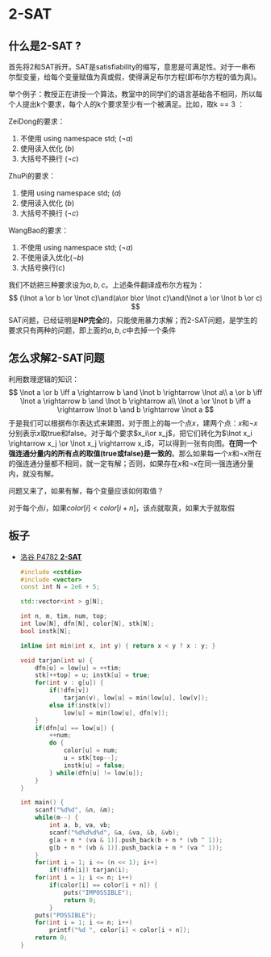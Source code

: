 # 2-SAT

## 什么是2-SAT ?

首先将2和SAT拆开。SAT是satisfiability的缩写，意思是可满足性。对于一串布尔型变量，给每个变量赋值为真或假，使得满足布尔方程(即布尔方程的值为真)。

举个例子：教授正在讲授一个算法，教室中的同学们的语言基础各不相同，所以每个人提出k个要求，每个人的k个要求至少有一个被满足。比如，取k == 3 ：

ZeiDong的要求：

1. 不使用 using namespace std; ($\lnot a$)
2. 使用读入优化 ($b$)
3. 大括号不换行 ($\lnot c$)

ZhuPi的要求：

1. 使用 using namespace std; ($a$)
2. 使用读入优化 ($b$)
3. 大括号不换行 ($\neg c$)

WangBao的要求：

1. 不使用 using namespace std; ($\lnot a$)
2. 不使用读入优化($\lnot b$)
3. 大括号换行($c$)

我们不妨把三种要求设为$a,b,c$。上述条件翻译成布尔方程为：
$$
(\lnot a \or b \or \lnot c)\and(a\or b\or \lnot c)\and(\lnot a \or \lnot b \or c)
$$
SAT问题，已经证明是**NP完全**的，只能使用暴力求解；而2-SAT问题，是学生的要求只有两种的问题，即上面的$a,b,c$中去掉一个条件

## 怎么求解2-SAT问题

利用数理逻辑的知识：
$$
\lnot a \or b \iff a \rightarrow b \and \lnot b \rightarrow \lnot a\\
a \or b \iff \lnot a \rightarrow b \and \lnot b \rightarrow a\\
\lnot a \or \lnot b \iff a \rightarrow \lnot b \and b \rightarrow \lnot a
$$
于是我们可以根据布尔表达式来建图，对于图上的每一个点$x$，建两个点：$x$和$\lnot x$分别表示$x$取true和false。对于每个要求$x_i\or x_j$，把它们转化为$\lnot x_i \rightarrow x_j \or \lnot x_j \rightarrow x_i$，可以得到一张有向图。**在同一个强连通分量内的所有点的取值(true或false)是一致的**。那么如果每一个$x$和$\lnot x$所在的强连通分量都不相同，就一定有解；否则，如果存在$x$和$\lnot x$在同一强连通分量内，就没有解。

问题又来了，如果有解，每个变量应该如何取值？

对于每个点$i$，如果$color[i] < color[i + n]$，该点就取真，如果大于就取假

## 板子

- [洛谷 P4782 **2-SAT**](https://www.luogu.com.cn/problem/P4782)

    ```cpp
    #include <cstdio>
    #include <vector>
    const int N = 2e6 + 5;
    
    std::vector<int > g[N];
    
    int n, m, tim, num, top;
    int low[N], dfn[N], color[N], stk[N];
    bool instk[N];
    
    inline int min(int x, int y) { return x < y ? x : y; }
    
    void tarjan(int u) {
        dfn[u] = low[u] = ++tim;
        stk[++top] = u; instk[u] = true;
        for(int v : g[u]) {
            if(!dfn[v])
                tarjan(v), low[u] = min(low[u], low[v]);
            else if(instk[v])
                low[u] = min(low[u], dfn[v]);
        }
        if(dfn[u] == low[u]) {
            ++num;
            do {
                color[u] = num;
                u = stk[top--];
                instk[u] = false;
            } while(dfn[u] != low[u]);
        }
    }
    
    int main() {
        scanf("%d%d", &n, &m);
        while(m--) {
            int a, b, va, vb;
            scanf("%d%d%d%d", &a, &va, &b, &vb);
            g[a + n * (va & 1)].push_back(b + n * (vb ^ 1));
            g[b + n * (vb & 1)].push_back(a + n * (va ^ 1));
        }
        for(int i = 1; i <= (n << 1); i++)
            if(!dfn[i]) tarjan(i);
        for(int i = 1; i <= n; i++)
            if(color[i] == color[i + n]) {
                puts("IMPOSSIBLE");
                return 0;
            }
        puts("POSSIBLE");
        for(int i = 1; i <= n; i++)
            printf("%d ", color[i] < color[i + n]);
        return 0;
    }
    ```

    